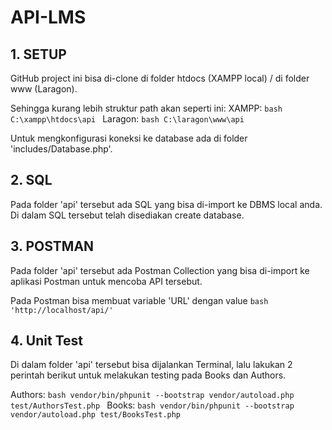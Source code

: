 # API-LMS

## 1. SETUP

GitHub project ini bisa di-clone di folder htdocs (XAMPP local) / di folder www (Laragon).

Sehingga kurang lebih struktur path akan seperti ini:
XAMPP: `bash C:\xampp\htdocs\api `
Laragon: `bash C:\laragon\www\api `

Untuk mengkonfigurasi koneksi ke database ada di folder 'includes/Database.php'.

## 2. SQL

Pada folder 'api' tersebut ada SQL yang bisa di-import ke DBMS local anda. Di dalam SQL tersebut telah disediakan create database.

## 3. POSTMAN

Pada folder 'api' tersebut ada Postman Collection yang bisa di-import ke aplikasi Postman untuk mencoba API tersebut.

Pada Postman bisa membuat variable 'URL' dengan value
`bash 'http://localhost/api/' `

## 4. Unit Test

Di dalam folder 'api' tersebut bisa dijalankan Terminal, lalu lakukan 2 perintah berikut untuk melakukan testing pada Books dan Authors.

Authors: `bash vendor/bin/phpunit --bootstrap vendor/autoload.php test/AuthorsTest.php `
Books: `bash vendor/bin/phpunit --bootstrap vendor/autoload.php test/BooksTest.php `
